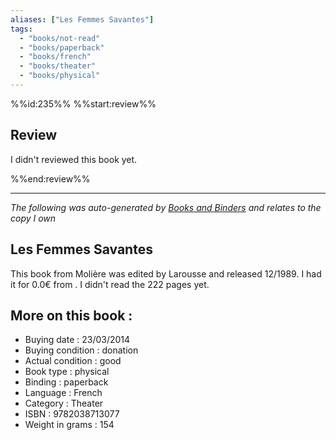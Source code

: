 ```yaml
---
aliases: ["Les Femmes Savantes"] 
tags: 
  - "books/not-read" 
  - "books/paperback" 
  - "books/french"
  - "books/theater"
  - "books/physical"
---
```

%%id:235%%
%%start:review%%
## Review
I didn't reviewed this book yet. 

%%end:review%%

---
_The following was auto-generated by [Books and Binders](Books%20and%20Binders.md) and relates to the copy I own_
## Les Femmes Savantes
This book from Molière was edited by Larousse and released 12/1989. I had it for 0.0€ from . I didn't read the 222 pages yet.

## More on this book :
- Buying date : 23/03/2014
- Buying condition : donation
- Actual condition : good
- Book type : physical
- Binding : paperback
- Language : French
- Category : Theater
- ISBN : 9782038713077
- Weight in grams : 154

